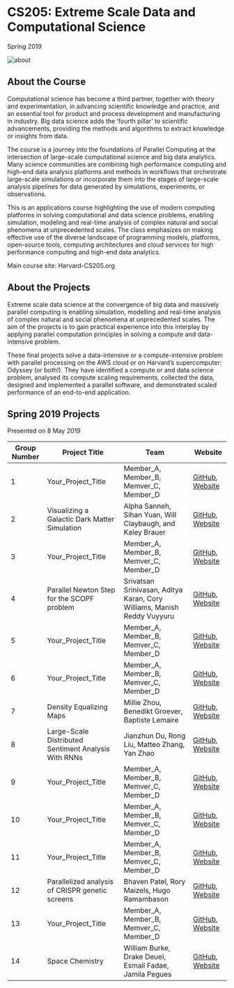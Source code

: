 # CS205: Extreme Scale Data and Computational Science
Spring 2019

![about](http://iacs-courses.seas.harvard.edu/courses/cs205/images/cs205.png)


## About the Course

Computational science has become a third partner, together with theory and experimentation, in advancing scientific knowledge and practice, and an essential tool for product and process development and manufacturing in industry. Big data science adds the ‘fourth pillar’ to scientific advancements, providing the methods and algorithms to extract knowledge or insights from data.

The course is a journey into the foundations of Parallel Computing at the intersection of large-scale computational science and big data analytics. Many science communities are combining high performance computing and high-end data analysis platforms and methods in workflows that orchestrate large-scale simulations or incorporate them into the stages of large-scale analysis pipelines for data generated by simulations, experiments, or observations.

This is an applications course highlighting the use of modern computing platforms in solving computational and data science problems, enabling simulation, modeling and real-time analysis of complex natural and social phenomena at unprecedented scales. The class emphasizes on making effective use of the diverse landscape of programming models, platforms, open-source tools, computing architectures and cloud services for high performance computing and high-end data analytics.

Main course site: Harvard-CS205.org

## About the Projects

Extreme scale data science at the convergence of big data and massively parallel computing is enabling simulation, modelling and real-time analysis of complex natural and social phenomena at unprecedented scales. The aim of the projects is to gain practical experience into this interplay by applying parallel computation principles in solving a compute and data-intensive problem.

These final projects solve a data-intensive or a compute-intensive problem with parallel processing on the AWS cloud or on Harvard’s supercomputer: Odyssey (or both!). They have identified a compute or and data science problem, analysed its compute scaling requirements, collected the data, designed and implemented a parallel software, and demonstrated scaled performance of an end-to-end application.

## Spring 2019 Projects

Presented on 8 May 2019

| Group Number | Project Title | Team | Website
| ------------ | --------- | --------- | -------- |
|1 | Your_Project_Title | Member_A, Member_B, Memver_C, Member_D | [GitHub](https://your_github_repo), [Website](https://your_web_site) |
|2 | Visualizing a Galactic Dark Matter Simulation | Alpha Sanneh, Sihan Yuan, Will Claybaugh, and Kaley Brauer | [GitHub](https://github.com/kaleybrauer/galactic-vis), [Website](https://kaleybrauer.github.io/galactic-vis/) |
|3 | Your_Project_Title | Member_A, Member_B, Memver_C, Member_D | [GitHub](https://your_github_repo), [Website](https://your_web_site) |
|4 | Parallel Newton Step for the SCOPF problem | Srivatsan Srinivasan, Aditya Karan, Cory Williams, Manish Reddy Vuyyuru| [GitHub](https://github.com/Srivatsan-Srinivasan/cs205-final-project), [Website](https://srivatsan-srinivasan.github.io/cs205-final-project/) |
|5 | Your_Project_Title | Member_A, Member_B, Memver_C, Member_D | [GitHub](https://your_github_repo), [Website](https://your_web_site) |
|6 | Your_Project_Title | Member_A, Member_B, Memver_C, Member_D | [GitHub](https://your_github_repo), [Website](https://your_web_site) |
|7 | Density Equalizing Maps | Millie Zhou, Benedikt Groever, Baptiste Lemaire | [GitHub](https://github.com/BGroever/DEM), [Website](https://milliezhou.github.io/cartogram/) 
|8 | Large-Scale Distributed Sentiment Analysis With RNNs | Jianzhun Du, Rong Liu, Matteo Zhang, Yan Zhao | [GitHub](https://github.com/Duuuuuu/Large-Scale-Distributed-Sentiment-Analysis-with-RNNs), [Website](https://sophieyanzhao.github.io) |
|9 | Your_Project_Title | Member_A, Member_B, Memver_C, Member_D | [GitHub](https://your_github_repo), [Website](https://your_web_site) |
|10 | Your_Project_Title | Member_A, Member_B, Memver_C, Member_D | [GitHub](https://your_github_repo), [Website](https://your_web_site) |
|11 | Your_Project_Title | Member_A, Member_B, Memver_C, Member_D | [GitHub](https://your_github_repo), [Website](https://your_web_site) |
|12 | Parallelized analysis of CRISPR genetic screens | Bhaven Patel, Rory Maizels, Hugo Ramambason | [GitHub](https://github.com/rohuba/PACS), [Website](https://rohuba.github.io/PACS/) |
|13 | Your_Project_Title | Member_A, Member_B, Memver_C, Member_D | [GitHub](https://your_github_repo), [Website](https://your_web_site) |
|14 | Space Chemistry | William Burke, Drake Deuel, Esmail Fadae, Jamila Pegues | [GitHub](https://github.com/ddeuel/CS205), [Website](https://github.com/ddeuel/CS205) |
